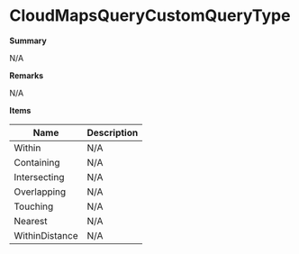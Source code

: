 # CloudMapsQueryCustomQueryType

**Summary**

N/A

**Remarks**

N/A

**Items**

|Name|Description|
|---|---|
|Within|N/A|
|Containing|N/A|
|Intersecting|N/A|
|Overlapping|N/A|
|Touching|N/A|
|Nearest|N/A|
|WithinDistance|N/A|

